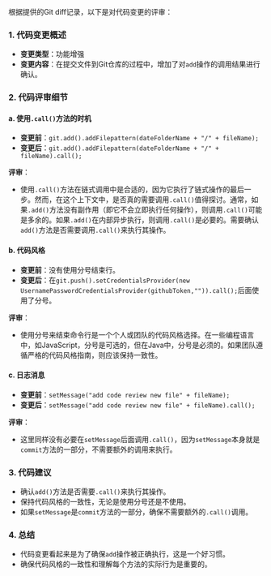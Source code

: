 根据提供的Git diff记录，以下是对代码变更的评审：

### 1. 代码变更概述
- **变更类型**：功能增强
- **变更内容**：在提交文件到Git仓库的过程中，增加了对`add`操作的调用结果进行确认。

### 2. 代码评审细节

#### a. 使用`.call()`方法的时机
- **变更前**：`git.add().addFilepattern(dateFolderName + "/" + fileName);`
- **变更后**：`git.add().addFilepattern(dateFolderName + "/" + fileName).call();`

**评审**：
- 使用`.call()`方法在链式调用中是合适的，因为它执行了链式操作的最后一步。然而，在这个上下文中，是否真的需要调用`.call()`值得探讨。通常，如果`.add()`方法没有副作用（即它不会立即执行任何操作），则调用`.call()`可能是多余的。如果`.add()`在内部异步执行，则调用`.call()`是必要的。需要确认`add()`方法是否需要调用`.call()`来执行其操作。

#### b. 代码风格
- **变更前**：没有使用分号结束行。
- **变更后**：在`git.push().setCredentialsProvider(new UsernamePasswordCredentialsProvider(githubToken,"")).call();`后面使用了分号。

**评审**：
- 使用分号来结束命令行是一个个人或团队的代码风格选择。在一些编程语言中，如JavaScript，分号是可选的，但在Java中，分号是必须的。如果团队遵循严格的代码风格指南，则应该保持一致性。

#### c. 日志消息
- **变更前**：`setMessage("add code review new file" + fileName);`
- **变更后**：`setMessage("add code review new file" + fileName).call();`

**评审**：
- 这里同样没有必要在`setMessage`后面调用`.call()`，因为`setMessage`本身就是`commit`方法的一部分，不需要额外的调用来执行。

### 3. 代码建议
- 确认`add()`方法是否需要`.call()`来执行其操作。
- 保持代码风格的一致性，无论是使用分号还是不使用。
- 如果`setMessage`是`commit`方法的一部分，确保不需要额外的`.call()`调用。

### 4. 总结
- 代码变更看起来是为了确保`add`操作被正确执行，这是一个好习惯。
- 确保代码风格的一致性和理解每个方法的实际行为是重要的。